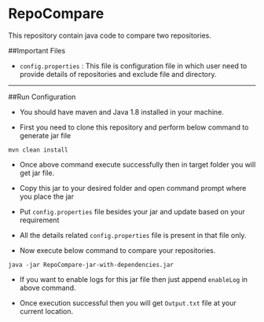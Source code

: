 # RepoCompare

This repository contain java code to compare two repositories.

##Important Files

* `config.properties` : This file is configuration file in which user need to provide details of repositories and exclude file and directory.


******************


##Run Configuration
* You should have maven and Java 1.8 installed in your machine.

* First you need to clone this repository and perform below command to generate jar file

```
mvn clean install

```

* Once above command execute successfully then in target folder you will get jar file.

* Copy this jar to your desired folder and open command prompt where you place the jar

* Put `config.properties` file besides your jar and update based on your requirement

* All the details related `config.properties` file is present in that file only.

* Now execute below command to compare your repositories.


```
java -jar RepoCompare-jar-with-dependencies.jar

```


* If you want to enable logs for this jar file then just append `enableLog` in above command.

* Once execution successful then you will get `Output.txt` file at your current location.
